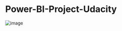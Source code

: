 # Power-BI-Project-Udacity
![image](https://user-images.githubusercontent.com/70506740/184590474-cd6f6485-3b8b-43b2-b933-3c34b1f8732d.png)
